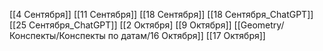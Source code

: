 [[4 Сентября]]
[[11 Сентября]]
[[18 Сентября]]
[[18 Сентября_ChatGPT]]
[[25 Сентября_ChatGPT]]
[[2 Октября]
[[9 Октября]]
[[Geometry/Конспекты/Конспекты по датам/16 Октября]]
[[17 Октября]]



